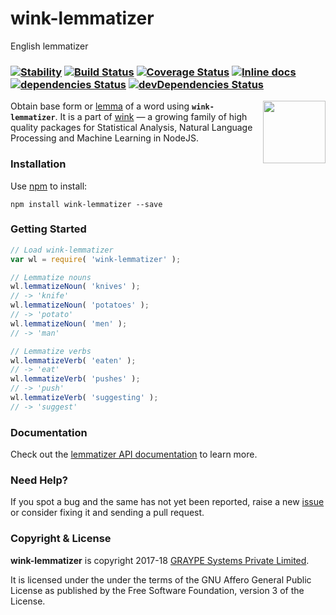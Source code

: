 # wink-lemmatizer

English lemmatizer

### [![Stability](https://img.shields.io/badge/stability-1--experimental-orange.svg)](https://nodejs.org/api/documentation.html#documentation_stability_index) [![Build Status](https://api.travis-ci.org/winkjs/wink-lemmatizer.svg?branch=master)](https://travis-ci.org/winkjs/wink-lemmatizer) [![Coverage Status](https://coveralls.io/repos/github/winkjs/wink-lemmatizer/badge.svg?branch=master)](https://coveralls.io/github/winkjs/wink-lemmatizer?branch=master) [![Inline docs](http://inch-ci.org/github/winkjs/wink-lemmatizer.svg?branch=master)](http://inch-ci.org/github/winkjs/wink-lemmatizer) [![dependencies Status](https://david-dm.org/winkjs/wink-lemmatizer/status.svg)](https://david-dm.org/winkjs/wink-lemmatizer) [![devDependencies Status](https://david-dm.org/winkjs/wink-lemmatizer/dev-status.svg)](https://david-dm.org/winkjs/wink-lemmatizer?type=dev)

[<img align="right" src="https://decisively.github.io/wink-logos/logo-title.png" width="100px" >](http://winkjs.org/)

Obtain base form or [lemma](https://nlp.stanford.edu/IR-book/html/htmledition/stemming-and-lemmatization-1.html) of a word using **`wink-lemmatizer`**. It is a part of [wink](http://winkjs.org/) — a growing family of high quality packages for Statistical Analysis, Natural Language Processing and Machine Learning in NodeJS.

### Installation

Use [npm](https://www.npmjs.com/package/wink-lemmatizer) to install:

    npm install wink-lemmatizer --save

### Getting Started
```javascript
// Load wink-lemmatizer
var wl = require( 'wink-lemmatizer' );

// Lemmatize nouns
wl.lemmatizeNoun( 'knives' );
// -> 'knife'
wl.lemmatizeNoun( 'potatoes' );
// -> 'potato'
wl.lemmatizeNoun( 'men' );
// -> 'man'

// Lemmatize verbs
wl.lemmatizeVerb( 'eaten' );
// -> 'eat'
wl.lemmatizeVerb( 'pushes' );
// -> 'push'
wl.lemmatizeVerb( 'suggesting' );
// -> 'suggest'
```

### Documentation
Check out the [lemmatizer API documentation](http://winkjs.org/wink-lemmatizer/) to learn more.

### Need Help?

If you spot a bug and the same has not yet been reported, raise a new [issue](https://github.com/winkjs/wink-lemmatizer/issues) or consider fixing it and sending a pull request.

### Copyright & License

**wink-lemmatizer** is copyright 2017-18 [GRAYPE Systems Private Limited](http://graype.in/).

It is licensed under the under the terms of the GNU Affero General Public License as published by the Free
Software Foundation, version 3 of the License.
